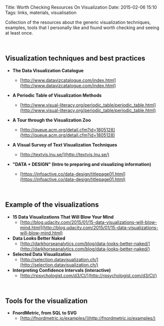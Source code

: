 Title: Worth Checking Resources On Visualization
Date: 2015-02-06 15:10
Tags: links, materials, visualisation

Collection of the resources about the generic visualization techniques, examples, tools that I personally like and found worth checking and seeing at least once.

<br />

## Visualization techniques and best practices

* **The Data Visualization Catalogue**
    - [http://www.datavizcatalogue.com/index.html](http://www.datavizcatalogue.com/index.html)
* **A Periodic Table of Visualization Methods**
    - [http://www.visual-literacy.org/periodic_table/periodic_table.html](http://www.visual-literacy.org/periodic_table/periodic_table.html)

* **A Tour through the Visualization Zoo**
    - [http://queue.acm.org/detail.cfm?id=1805128](http://queue.acm.org/detail.cfm?id=1805128)
* **A Visual Survey of Text Visualization Techniques**
    - [http://textvis.lnu.se/](http://textvis.lnu.se/)
* **"DATA + DESIGN" (Intro to preparing and visualizing information)**
    - [https://infoactive.co/data-design/titlepage01.html](https://infoactive.co/data-design/titlepage01.html)

<br />

## Example of the visualizations

* **15 Data Visualizations That Will Blow Your Mind**
    - [http://blog.udacity.com/2015/01/15-data-visualizations-will-blow-mind.html](http://blog.udacity.com/2015/01/15-data-visualizations-will-blow-mind.html)
* **Data Looks Better Naked**
    - [http://darkhorseanalytics.com/blog/data-looks-better-naked/](http://darkhorseanalytics.com/blog/data-looks-better-naked/)
* **Selected Data Visualization**
    - [http://selection.datavisualization.ch/](http://selection.datavisualization.ch/)
* **Interpreting Confidence Intervals (interactive)**
    - [http://rpsychologist.com/d3/CI/](http://rpsychologist.com/d3/CI/)

<br />

## Tools for the visualization

* **FnordMetric, from SQL to SVG**
    - [http://fnordmetric.io/examples/](http://fnordmetric.io/examples/)


